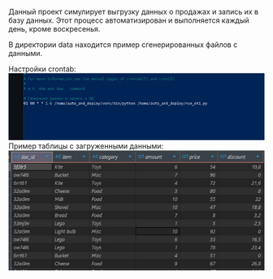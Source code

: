 Данный проект симулирует выгрузку данных о продажах и запись их в базу данных. Этот процесс автоматизирован и выполняется каждый день, кроме воскресенья.

В директории data находится пример сгенерированных файлов с данными.  

Настройки crontab:  
![](img/crontab.jpg)  
Пример таблицы с загруженными данными:  
![](img/table_sales.jpg)

